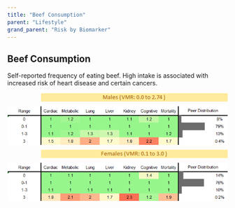 ```yaml
---
title: "Beef Consumption"
parent: "Lifestyle"
grand_parent: "Risk by Biomarker"
---
```



## Beef Consumption


Self-reported frequency of eating beef. High intake is associated with increased risk of heart disease and certain cancers.

<div style="display: flex; flex-direction: column; gap: 10px;">

  <img src="/assets/images/vmrbiomarker_beef_intake__male.png" alt="Beef Consumption VMR Male" style="margin-left: 15%">
  <img src="/assets/images/rr_beef_intake__male.png" alt="Beef Consumption RR Male">

  <img src="/assets/images/vmrbiomarker_beef_intake__female.png" alt="Beef Consumption VMR Female" style="margin-left: 15%; ">
  <img src="/assets/images/rr_beef_intake__female.png" alt="Beef Consumption RR Female">

</div>



